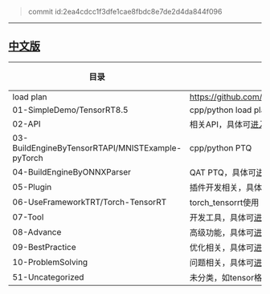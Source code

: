 
> commit id:2ea4cdcc1f3dfe1cae8fbdc8e7de2d4da844f096    

--------------------

## [中文版](./readme_cn.md)    

|目录|说明|备注|     
|----|----|----|      
|load plan|https://github.com/lix19937/history/blob/main/zz/05_using_tensorrt_network_api/example_batch_288.py#L133| |      
|01-SimpleDemo/TensorRT8.5|cpp/python load plan| |      
|02-API|相关API，具体可[进入](./02-API)查看|  |   
|03-BuildEngineByTensorRTAPI/MNISTExample-pyTorch|cpp/python PTQ|   |    
|04-BuildEngineByONNXParser|QAT   PTQ，具体可[进入](./04-BuildEngineByONNXParser)查看|    |     
|05-Plugin|插件开发相关，具体可[进入](./05-Plugin)查看|  |   
|06-UseFrameworkTRT/Torch-TensorRT |torch_tensorrt使用 |  |   
|07-Tool |开发工具，具体可[进入](./07-Tool)查看 |  |   
|08-Advance |高级功能，具体可[进入](./08-Advance)查看 |  |    
|09-BestPractice |优化相关，具体可[进入](./09-BestPractice)查看|  |      
|10-ProblemSolving |问题相关，具体可[进入](./10-ProblemSolving)查看|  |       
|51-Uncategorized| 未分类，如tensor格式，数据格式，具体可[进入](./51-Uncategorized)查看||      




